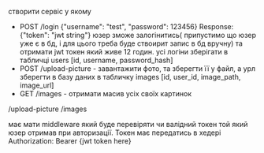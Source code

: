 створити сервіс у якому

- POST /login {"username": "test", "password": 123456} Response: {"token": "jwt string"} юзер зможе залогінитись(
  припустимо що юзер уже є в бд, і для цього треба буде ствоирит запис в бд вручну) та отримати jwt токен який живе 12
  годин. усі логіни зберігати в табличці users [id, username, password_hash]
- POST /upload-picture - завантажити фото, та зберегти її у файл, а урл зберегти в базу даних в табличку
  images [id, user_id, image_path, image_url]
- GET /images - отримати масив усіх своїх картинок

/upload-picture
/images

має мати middleware який буде перевіряти чи валідний токен той який юзер отримав при авторизації. Токен має передатись в
хедері Authorization: Bearer {jwt token here}
